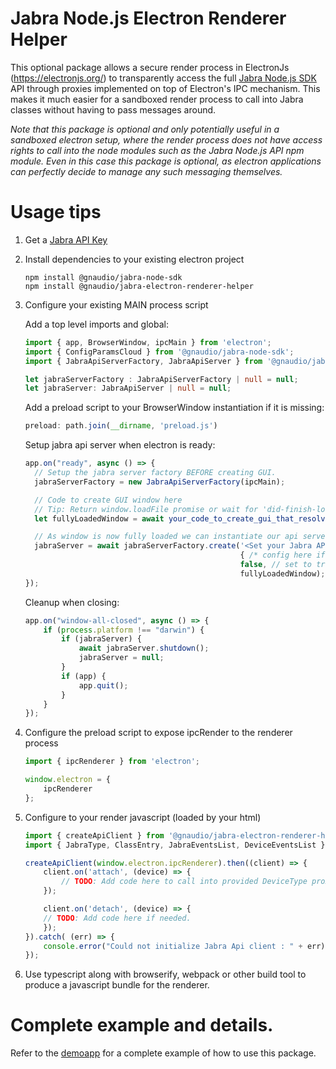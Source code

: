# Jabra Node.js Electron Renderer Helper

This optional package allows a secure render process in ElectronJs (https://electronjs.org/) to transparently access the full [Jabra Node.js SDK](../nodesdk/README.md) API through proxies implemented on top of Electron's IPC mechanism. This makes it much easier for a sandboxed render process to call into Jabra classes without having to pass messages around.

*Note that this package is optional and only potentially useful in a sandboxed electron setup, where the render process does not have access rights to call into the node modules such as the Jabra Node.js API npm module. Even in this case this package is optional, as electron applications can perfectly decide to manage any such messaging themselves.*

# Usage tips

1. Get a [Jabra API Key](https://developer.jabra.com/site/global/sdks/api_keys/index.gsp)

2. Install dependencies to your existing electron project

    ```npm
    npm install @gnaudio/jabra-node-sdk
    npm install @gnaudio/jabra-electron-renderer-helper
    ```

3. Configure your existing MAIN process script

    Add a top level imports and global:

    ```typescript
    import { app, BrowserWindow, ipcMain } from 'electron';
    import { ConfigParamsCloud } from '@gnaudio/jabra-node-sdk';
    import { JabraApiServerFactory, JabraApiServer } from '@gnaudio/jabra-electron-renderer-helper';

    let jabraServerFactory : JabraApiServerFactory | null = null;
    let jabraServer: JabraApiServer | null = null;
    ```

    Add a preload script to your BrowserWindow instantiation if it is missing:
      
    ```typescript
    preload: path.join(__dirname, 'preload.js')
    ```

    Setup jabra api server when electron is ready:

    ```typescript
    app.on("ready", async () => {
      // Setup the jabra server factory BEFORE creating GUI.
      jabraServerFactory = new JabraApiServerFactory(ipcMain);

      // Code to create GUI window here
      // Tip: Return window.loadFile promise or wait for 'did-finish-load' event and convert it to a promise.
      let fullyLoadedWindow = await your_code_to_create_gui_that_resolves_when_loaded();

      // As window is now fully loaded we can instantiate our api server for the client.
      jabraServer = await jabraServerFactory.create('<Set your Jabra API key here>', 
                                                    { /* config here if needed */}, 
                                                    false, // set to true if support for non Jabra devices.
                                                    fullyLoadedWindow);
    });
    ```

    Cleanup when closing:
    ```typescript
    app.on("window-all-closed", async () => {
        if (process.platform !== "darwin") {
            if (jabraServer) {
                await jabraServer.shutdown();
                jabraServer = null;
            }
            if (app) {
                app.quit();
            }
        }
    });
    ```

4. Configure the preload script to expose ipcRender to the renderer process

    ```typescript
    import { ipcRenderer } from 'electron';

    window.electron = { 
        ipcRenderer
    };
    ```

5. Configure to your render javascript (loaded by your html)

    ```typescript
    import { createApiClient } from '@gnaudio/jabra-electron-renderer-helper';
    import { JabraType, ClassEntry, JabraEventsList, DeviceEventsList } from '@gnaudio/jabra-node-sdk';

    createApiClient(window.electron.ipcRenderer).then((client) => {    
        client.on('attach', (device) => {
            // TODO: Add code here to call into provided DeviceType proxy. 
        });

        client.on('detach', (device) => {
        // TODO: Add code here if needed.
        });
    }).catch( (err) => {
        console.error("Could not initialize Jabra Api client : " + err);
    });
    ```


6. Use typescript along with browserify, webpack or other build tool to produce a javascript bundle for the renderer.

# Complete example and details.

Refer to the [demoapp](../demoapp/README.md) for a complete example of how to use this package.

